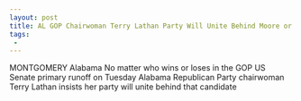 ```yaml
---
layout: post
title: AL GOP Chairwoman Terry Lathan Party Will Unite Behind Moore or Strange to Beat Dem
tags:
 -
---
```

MONTGOMERY Alabama  No matter who wins or loses in the GOP US Senate primary runoff on Tuesday Alabama Republican Party chairwoman Terry Lathan insists her party will unite behind that candidate
